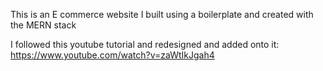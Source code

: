 This is an E commerce website I built using a boilerplate and created with the MERN stack

I followed this youtube tutorial and redesigned and added onto it: https://www.youtube.com/watch?v=zaWtIkJgah4


